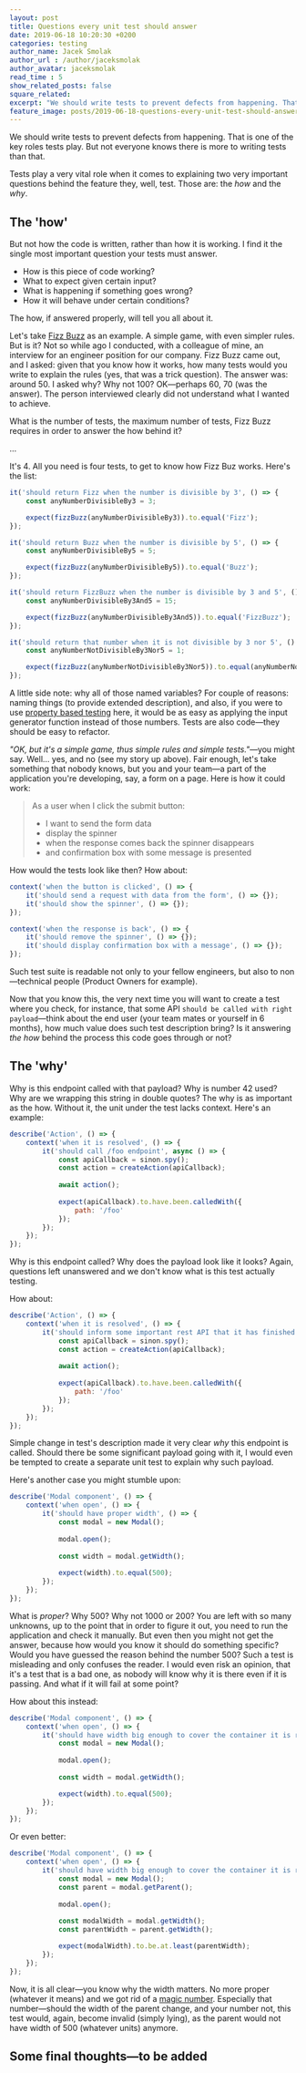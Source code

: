 ```yaml
---
layout: post
title: Questions every unit test should answer
date: 2019-06-18 10:20:30 +0200
categories: testing
author_name: Jacek Smolak
author_url : /author/jaceksmolak
author_avatar: jaceksmolak
read_time : 5
show_related_posts: false
square_related:
excerpt: "We should write tests to prevent defects from happening. That is one of the key roles tests play. But not everyone knows there is more to writing tests than that."
feature_image: posts/2019-06-18-questions-every-unit-test-should-answer/poster.jpg
---
```


We should write tests to prevent defects from happening. That is one of the key roles tests play. But not everyone knows there is more to writing tests than that.

Tests play a very vital role when it comes to explaining two very important questions behind the feature they, well, test. Those are: the _how_ and the _why_.

## The 'how'

But not how the code is written, rather than how it is working. I find it the single most important question your tests must answer. 

 - How is this piece of code working?
 - What to expect given certain input?
 - What is happening if something goes wrong?
 - How it will behave under certain conditions?

The how, if answered properly, will tell you all about it.

Let's take [Fizz Buzz](https://en.wikipedia.org/wiki/Fizz_buzz) as an example. A simple game, with even simpler rules. But is it? Not so while ago I conducted, with a colleague of mine, an interview for an engineer position for our company. Fizz Buzz came out, and I asked: given that you know how it works, how many tests would you write to explain the rules (yes, that was a trick question). The answer was: around 50. I asked why? Why not 100? OK—perhaps 60, 70 (was the answer). The person interviewed clearly did not understand what I wanted to achieve.

What is the number of tests, the maximum number of tests, Fizz Buzz requires in order to answer the how behind it?

…

It's 4. All you need is four tests, to get to know how Fizz Buz works. Here's the list:

```javascript
it('should return Fizz when the number is divisible by 3', () => {
    const anyNumberDivisibleBy3 = 3;

    expect(fizzBuzz(anyNumberDivisibleBy3)).to.equal('Fizz');
});

it('should return Buzz when the number is divisible by 5', () => {
    const anyNumberDivisibleBy5 = 5;

    expect(fizzBuzz(anyNumberDivisibleBy5)).to.equal('Buzz');
});

it('should return FizzBuzz when the number is divisible by 3 and 5', () => {
    const anyNumberDivisibleBy3And5 = 15;

    expect(fizzBuzz(anyNumberDivisibleBy3And5)).to.equal('FizzBuzz');
});

it('should return that number when it is not divisible by 3 nor 5', () => {
    const anyNumberNotDivisibleBy3Nor5 = 1;

    expect(fizzBuzz(anyNumberNotDivisibleBy3Nor5)).to.equal(anyNumberNotDivisibleBy3Nor5);
});
```

A little side note: why all of those named variables? For couple of reasons: naming things (to provide extended description), and also, if you were to use [property based testing](https://techblog.holidaycheck.com/post/2017/07/25/property-based-testing-in-javascript) here, it would be as easy as applying the input generator function instead of those numbers. Tests are also code—they should be easy to refactor.

_"OK, but it's a simple game, thus simple rules and simple tests."_—you might say. Well… yes, and no (see my story up above). Fair enough, let's take something that nobody knows, but you and your team—a part of the application you're developing, say, a form on a page. Here is how it could work:

> As a user when I click the submit button:
>
> - I want to send the form data
> - display the spinner
> - when the response comes back the spinner disappears
> - and confirmation box with some message is presented

How would the tests look like then? How about:

```javascript
context('when the button is clicked', () => {
    it('should send a request with data from the form', () => {});
    it('should show the spinner', () => {});
});

context('when the response is back', () => {
    it('should remove the spinner', () => {});
    it('should display confirmation box with a message', () => {});
});
```

Such test suite is readable not only to your fellow engineers, but also to non—technical people (Product Owners for example).

Now that you know this, the very next time you will want to create a test where you check, for instance, that some API `should be called with right payload`—think about the end user (your team mates or yourself in 6 months), how much value does such test description bring? Is it answering _the how_ behind the process this code goes through or not?

## The 'why'

Why is this endpoint called with that payload? Why is number 42 used? Why are we wrapping this string in double quotes? The why is as important as the how. Without it, the unit under the test lacks context. Here's an example:

```javascript
describe('Action', () => {
    context('when it is resolved', () => {
        it('should call /foo endpoint', async () => {
            const apiCallback = sinon.spy();
            const action = createAction(apiCallback);
            
            await action();
            
            expect(apiCallback).to.have.been.calledWith({
                path: '/foo'
            });
        });
    });
});
```

Why is this endpoint called? Why does the payload look like it looks? Again, questions left unanswered and we don't know what is this test actually testing.

How about:

```javascript
describe('Action', () => {
    context('when it is resolved', () => {
        it('should inform some important rest API that it has finished', async () => {
            const apiCallback = sinon.spy();
            const action = createAction(apiCallback);
            
            await action();
            
            expect(apiCallback).to.have.been.calledWith({
                path: '/foo'
            });
        });
    });
});
```

Simple change in test's description made it very clear _why_ this endpoint is called. Should there be some significant payload going with it, I would even be tempted to create a separate unit test to explain why such payload.

Here's another case you might stumble upon:

```javascript
describe('Modal component', () => {
    context('when open', () => {
        it('should have proper width', () => {
            const modal = new Modal();
            
            modal.open();
            
            const width = modal.getWidth();
        
            expect(width).to.equal(500);
        }); 
    });
});
```

What is _proper_? Why 500? Why not 1000 or 200? You are left with so many unknowns, up to the point that in order to figure it out, you need to run the application and check it manually. But even then you might not get the answer, because how would you know it should do something specific? Would you have guessed the reason behind the number 500? Such a test is misleading and only confuses the reader. I would even risk an opinion, that it's a test that is a bad one, as nobody will know why it is there even if it is passing. And what if it will fail at some point?

How about this instead:

```javascript
describe('Modal component', () => {
    context('when open', () => {
        it('should have width big enough to cover the container it is rendered in', () => {
            const modal = new Modal();
                        
            modal.open();
            
            const width = modal.getWidth();

            expect(width).to.equal(500);
        });
    });
});
```

Or even better:

```javascript
describe('Modal component', () => {
    context('when open', () => {
        it('should have width big enough to cover the container it is rendered in', () => {
            const modal = new Modal();
            const parent = modal.getParent();
                        
            modal.open();
            
            const modalWidth = modal.getWidth();
            const parentWidth = parent.getWidth();

            expect(modalWidth).to.be.at.least(parentWidth);
        });
    });
});
```

Now, it is all clear—you know why the width matters. No more proper (whatever it means) and we got rid of a [magic number](https://en.wikipedia.org/wiki/Magic_number_(programming)). Especially that number—should the width of the parent change, and your number not, this test would, again, become invalid (simply lying), as the parent would not have width of 500 (whatever units) anymore.

## Some final thoughts—to be added
